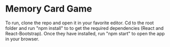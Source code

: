 # Memory Card Game

To run, clone the repo and open it in your favorite editor. Cd to the root folder and run "npm install" to to get the required dependencies (React and React-Bootstrap). Once they have installed, run "npm start" to open the app in your browser.

